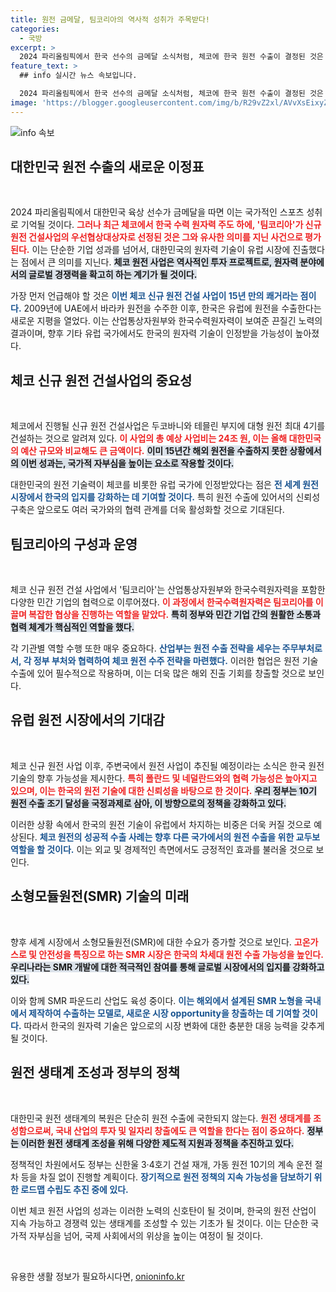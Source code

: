```yaml
---
title: 원전 금메달, 팀코리아의 역사적 성취가 주목받다!
categories:
  - 국방
excerpt: >
  2024 파리올림픽에서 한국 선수의 금메달 소식처럼, 체코에 한국 원전 수출이 결정된 것은 역사적인 성과다! 팀코리아의 도전이 15년 만에 이어진 원전 수출, 그 뒷이야기를 알아보자.
feature_text: >
  ## info 실시간 뉴스 속보입니다.

  2024 파리올림픽에서 한국 선수의 금메달 소식처럼, 체코에 한국 원전 수출이 결정된 것은 역사적인 성과다! 팀코리아의 도전이 15년 만에 이어진 원전 수출, 그 뒷이야기를 알아보자.
image: 'https://blogger.googleusercontent.com/img/b/R29vZ2xl/AVvXsEixyZcFfHzMRdzZMjFBmAUKJYCLCGyLL1o632UiGVXcaFdKo_bkvkuCioo0uUKlGfBVcT3P84aROyZIXSBEx3Aw5nCQ3pTgDom1WDC4m8eifvWiAmWEEVb4x6G_l8C0QH225ldMjyaFvpxGEBGNO37VmDTDMHGhJPq73UglMfDca1-0aw/s1600/blogspot.png'
---
```


<p><img src="https://blogger.googleusercontent.com/img/b/R29vZ2xl/AVvXsEixyZcFfHzMRdzZMjFBmAUKJYCLCGyLL1o632UiGVXcaFdKo_bkvkuCioo0uUKlGfBVcT3P84aROyZIXSBEx3Aw5nCQ3pTgDom1WDC4m8eifvWiAmWEEVb4x6G_l8C0QH225ldMjyaFvpxGEBGNO37VmDTDMHGhJPq73UglMfDca1-0aw/s1600/blogspot.png" alt="info 속보" /></p>

<h2 data-ke-size="size26">대한민국 원전 수출의 새로운 이정표</h2>

<p data-ke-size="size16">&nbsp;</p>

<p>2024 파리올림픽에서 대한민국 육상 선수가 금메달을 따면 이는 국가적인 스포츠 성취로 기억될 것이다. <b><span style="color: #ee2323;">그러나 최근 체코에서 한국 수력 원자력 주도 하에, '팀코리아'가 신규 원전 건설사업의 우선협상대상자로 선정된 것은 그와 유사한 의미를 지닌 사건으로 평가된다.</span></b> 이는 단순한 기업 성과를 넘어서, 대한민국의 원자력 기술이 유럽 시장에 진출했다는 점에서 큰 의미를 지닌다. <b><span style="background-color: #21538527;">체코 원전 사업은 역사적인 투자 프로젝트로, 원자력 분야에서의 글로벌 경쟁력을 확고히 하는 계기가 될 것이다.</span></b> </p>

<p>가장 먼저 언급해야 할 것은 <b><span style="color: #1a5490;">이번 체코 신규 원전 건설 사업이 15년 만의 쾌거라는 점이다.</span></b> 2009년에 UAE에서 바라카 원전을 수주한 이후, 한국은 유럽에 원전을 수출한다는 새로운 지평을 열었다. 이는 산업통상자원부와 한국수력원자력이 보여준 끈질긴 노력의 결과이며, 향후 기타 유럽 국가에서도 한국의 원자력 기술이 인정받을 가능성이 높아졌다. </p>

<h2 data-ke-size="size26">체코 신규 원전 건설사업의 중요성</h2>

<p data-ke-size="size16">&nbsp;</p>

<p>체코에서 진행될 신규 원전 건설사업은 두코바니와 테믈린 부지에 대형 원전 최대 4기를 건설하는 것으로 알려져 있다. <b><span style="color: #ee2323;">이 사업의 총 예상 사업비는 24조 원, 이는 올해 대한민국의 예산 규모와 비교해도 큰 금액이다.</span></b> <b><span style="background-color: #21538527;">이미 15년간 해외 원전을 수출하지 못한 상황에서의 이번 성과는, 국가적 자부심을 높이는 요소로 작용할 것이다.</span></b> </p>

<p>대한민국의 원전 기술력이 체코를 비롯한 유럽 국가에 인정받았다는 점은 <b><span style="color: #1a5490;">전 세계 원전 시장에서 한국의 입지를 강화하는 데 기여할 것이다.</span></b> 특히 원전 수출에 있어서의 신뢰성 구축은 앞으로도 여러 국가와의 협력 관계를 더욱 활성화할 것으로 기대된다.</p>

<h2 data-ke-size="size26">팀코리아의 구성과 운영</h2>

<p data-ke-size="size16">&nbsp;</p>

<p>체코 신규 원전 건설 사업에서 '팀코리아'는 산업통상자원부와 한국수력원자력을 포함한 다양한 민간 기업의 협력으로 이루어졌다. <b><span style="color: #ee2323;">이 과정에서 한국수력원자력은 팀코리아를 이끌며 복잡한 협상을 진행하는 역할을 맡았다.</span></b> <b><span style="background-color: #21538527;">특히 정부와 민간 기업 간의 원활한 소통과 협력 체계가 핵심적인 역할을 했다.</span></b> </p>

<p>각 기관별 역할 수행 또한 매우 중요하다. <b><span style="color: #1a5490;">산업부는 원전 수출 전략을 세우는 주무부처로서, 각 정부 부처와 협력하여 체코 원전 수주 전략을 마련했다.</span></b> 이러한 협업은 원전 기술 수출에 있어 필수적으로 작용하며, 이는 더욱 많은 해외 진출 기회를 창출할 것으로 보인다.</p>

<h2 data-ke-size="size26">유럽 원전 시장에서의 기대감</h2>

<p data-ke-size="size16">&nbsp;</p>

<p>체코 신규 원전 사업 이후, 주변국에서 원전 사업이 추진될 예정이라는 소식은 한국 원전 기술의 향후 가능성을 제시한다. <b><span style="color: #ee2323;">특히 폴란드 및 네덜란드와의 협력 가능성은 높아지고 있으며, 이는 한국의 원전 기술에 대한 신뢰성을 바탕으로 한 것이다.</span></b> <b><span style="background-color: #21538527;">우리 정부는 10기 원전 수출 조기 달성을 국정과제로 삼아, 이 방향으로의 정책을 강화하고 있다.</span></b></p>

<p>이러한 상황 속에서 한국의 원전 기술이 유럽에서 차지하는 비중은 더욱 커질 것으로 예상된다. <b><span style="color: #1a5490;">체코 원전의 성공적 수출 사례는 향후 다른 국가에서의 원전 수출을 위한 교두보 역할을 할 것이다.</span></b> 이는 외교 및 경제적인 측면에서도 긍정적인 효과를 불러올 것으로 보인다.</p>

<h2 data-ke-size="size26">소형모듈원전(SMR) 기술의 미래</h2>

<p data-ke-size="size16">&nbsp;</p>

<p>향후 세계 시장에서 소형모듈원전(SMR)에 대한 수요가 증가할 것으로 보인다. <b><span style="color: #ee2323;">고온가스로 및 안전성을 특징으로 하는 SMR 시장은 한국의 차세대 원전 수출 가능성을 높인다.</span></b> <b><span style="background-color: #21538527;">우리나라는 SMR 개발에 대한 적극적인 참여를 통해 글로벌 시장에서의 입지를 강화하고 있다.</span></b></p>

<p>이와 함께 SMR 파운드리 산업도 육성 중이다. <b><span style="color: #1a5490;">이는 해외에서 설계된 SMR 노형을 국내에서 제작하여 수출하는 모델로, 새로운 시장 opportunity을 창출하는 데 기여할 것이다.</span></b> 따라서 한국의 원자력 기술은 앞으로의 시장 변화에 대한 충분한 대응 능력을 갖추게 될 것이다.</p>

<h2 data-ke-size="size26">원전 생태계 조성과 정부의 정책</h2>

<p data-ke-size="size16">&nbsp;</p>

<p>대한민국 원전 생태계의 복원은 단순히 원전 수출에 국한되지 않는다. <b><span style="color: #ee2323;">원전 생태계를 조성함으로써, 국내 산업의 투자 및 일자리 창출에도 큰 역할을 한다는 점이 중요하다.</span></b> <b><span style="background-color: #21538527;">정부는 이러한 원전 생태계 조성을 위해 다양한 제도적 지원과 정책을 추진하고 있다.</span></b> </p>

<p>정책적인 차원에서도 정부는 신한울 3·4호기 건설 재개, 가동 원전 10기의 계속 운전 절차 등을 차질 없이 진행할 계획이다. <b><span style="color: #1a5490;">장기적으로 원전 정책의 지속 가능성을 담보하기 위한 로드맵 수립도 추진 중에 있다.</span></b> </p>

<p>이번 체코 원전 사업의 성과는 이러한 노력의 신호탄이 될 것이며, 한국의 원전 산업이 지속 가능하고 경쟁력 있는 생태계를 조성할 수 있는 기초가 될 것이다. 이는 단순한 국가적 자부심을 넘어, 국제 사회에서의 위상을 높이는 여정이 될 것이다. </p>

<p data-ke-size="size16">&nbsp;</p>
유용한 생활 정보가 필요하시다면, <a href="https://onioninfo.kr" rel="dofollow">onioninfo.kr</a>


